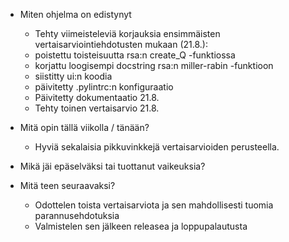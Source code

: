 
- Miten ohjelma on edistynyt
    - Tehty viimeisteleviä korjauksia ensimmäisten vertaisarviointiehdotusten mukaan (21.8.):
    - poistettu toisteisuutta rsa:n create_Q -funktiossa
    - korjattu loogisempi docstring rsa:n miller-rabin -funktioon
    - siistitty ui:n koodia
    - päivitetty .pylintrc:n konfiguraatio
    - Päivitetty dokumentaatio 21.8.
    - Tehty toinen vertaisarvio 21.8.

- Mitä opin tällä viikolla / tänään?
   - Hyviä sekalaisia pikkuvinkkejä vertaisarvioiden perusteella. 
    
- Mikä jäi epäselväksi tai tuottanut vaikeuksia? 
   
- Mitä teen seuraavaksi?
    - Odottelen toista vertaisarviota ja sen mahdollisesti tuomia parannusehdotuksia
    - Valmistelen sen jälkeen releasea ja loppupalautusta
   
